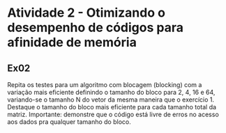 # Atividade 2 - Otimizando o desempenho de códigos para afinidade de memória
## Ex02

Repita os testes para um algoritmo com blocagem (blocking) com a variação mais eficiente
definindo o tamanho do bloco para 2, 4, 16 e 64, variando-se o tamanho N do vetor da mesma
maneira que o exercício 1.
Destaque o tamanho do bloco mais eficiente para cada tamanho total da matriz.
Importante: demonstre que o código está livre de erros no acesso aos dados pra qualquer tamanho do bloco.
